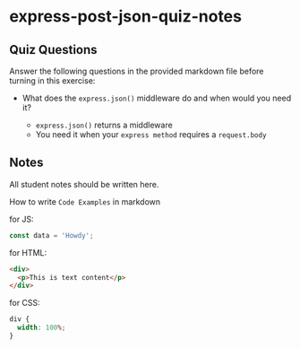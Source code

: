 # express-post-json-quiz-notes

## Quiz Questions

Answer the following questions in the provided markdown file before turning in this exercise:

- What does the `express.json()` middleware do and when would you need it?

  - `express.json()` returns a middleware
  - You need it when your `express method` requires a `request.body`

## Notes

All student notes should be written here.

How to write `Code Examples` in markdown

for JS:

```javascript
const data = 'Howdy';
```

for HTML:

```html
<div>
  <p>This is text content</p>
</div>
```

for CSS:

```css
div {
  width: 100%;
}
```
